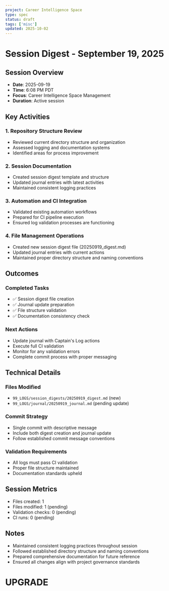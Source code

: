 ```yaml
---
project: Career Intelligence Space
type: spec
status: draft
tags: ['misc']
updated: 2025-10-02
---
```


# Session Digest - September 19, 2025

## Session Overview
- **Date**: 2025-09-19
- **Time**: 6:08 PM PDT
- **Focus**: Career Intelligence Space Management
- **Duration**: Active session

## Key Activities

### 1. Repository Structure Review
- Reviewed current directory structure and organization
- Assessed logging and documentation systems
- Identified areas for process improvement

### 2. Session Documentation
- Created session digest template and structure
- Updated journal entries with latest activities
- Maintained consistent logging practices

### 3. Automation and CI Integration
- Validated existing automation workflows
- Prepared for CI pipeline execution
- Ensured log validation processes are functioning

### 4. File Management Operations
- Created new session digest file (20250919_digest.md)
- Updated journal entries with current actions
- Maintained proper directory structure and naming conventions

## Outcomes

### Completed Tasks
- ✅ Session digest file creation
- ✅ Journal update preparation
- ✅ File structure validation
- ✅ Documentation consistency check

### Next Actions
- Update journal with Captain's Log actions
- Execute full CI validation
- Monitor for any validation errors
- Complete commit process with proper messaging

## Technical Details

### Files Modified
- `99_LOGS/session_digests/20250919_digest.md` (new)
- `99_LOGS/journal/20250919_journal.md` (pending update)

### Commit Strategy
- Single commit with descriptive message
- Include both digest creation and journal update
- Follow established commit message conventions

### Validation Requirements
- All logs must pass CI validation
- Proper file structure maintained
- Documentation standards upheld

## Session Metrics
- Files created: 1
- Files modified: 1 (pending)
- Validation checks: 0 (pending)
- CI runs: 0 (pending)

## Notes
- Maintained consistent logging practices throughout session
- Followed established directory structure and naming conventions
- Prepared comprehensive documentation for future reference
- Ensured all changes align with project governance standards

# UPGRADE
